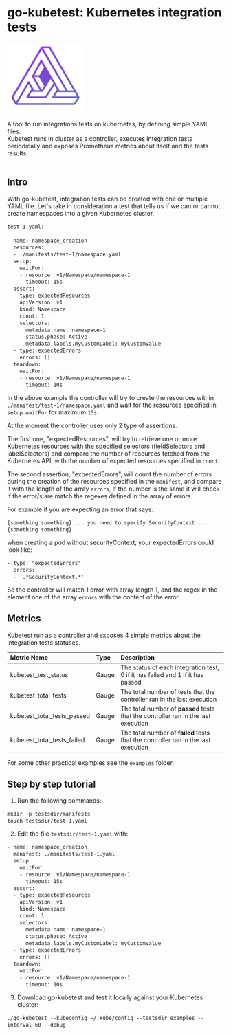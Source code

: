 # go-kubetest: Kubernetes integration tests

![go-kubetest logo](/assets/images/logo.png)

A tool to run integrations tests on kubernetes, by defining simple YAML files.<br>
Kubetest runs in cluster as a controller, executes integration tests periodically and exposes Prometheus metrics about itself and the tests results.
<br>
<br>

## Intro

With go-kubetest, integration tests can be created with one or multiple YAML file. Let's take in consideration a test that tells us if we can or cannot create namespaces into a given Kubernetes cluster.

```
test-1.yaml:

- name: namespace_creation
  resources:
  - ./manifests/test-1/namespace.yaml
  setup:
    waitFor:
    - resource: v1/Namespace/namespace-1
      timeout: 15s
  assert:
  - type: expectedResources
    apiVersion: v1
    kind: Namespace
    count: 1
    selectors:
      metadata.name: namespace-1
      status.phase: Active
      metadata.labels.myCustomLabel: myCustomValue
  - type: expectedErrors
    errors: []
  teardown:
    waitFor:
    - resource: v1/Namespace/namespace-1
      timeout: 10s
```

In the above example the controller will try to create the resources within `./manifest/test-1/namespace.yaml` and wait for the resources specified in `setup.waitFor` for maximum `15s`.

At the moment the controller uses only 2 type of assertions.

The first one, "expectedResources", will try to retrieve one or more Kubernetes resources with the specified selectors (fieldSelectors and labelSelectors) and compare the number of resources fetched from the Kubernetes API, with the number of expected resources specified in `count`.

The second assertion, "expectedErrors", will count the number of errors during the creation of the resources specified in the `manifest`, and compare it with the length of the array `errors`, if the number is the same it will check if the error/s are match the regexes defined  in the array of errors.

For example if you are expecting an error that says:
```
{something something} ... you need to specify SecurityContext ... {something something}
```
when creating a pod without securityContext, your expectedErrors could look like:
```
- type: "expectedErrors"
  errors:
  - '.*SecurityContext.*'

```
So the controller will match 1 error with array length 1, and the regex in the element one of the array `errors` with the content of the error.

## Metrics

Kubetest run as a controller and exposes 4 simple metrics about the integration tests statuses.<br/>


| Metric Name                   | Type  | Description |
| :---                          | :---  | :---  |
| kubetest_test_status          | Gauge | The status of each integration test, 0 if it has failed and 1 if it has passed |
| kubetest_total_tests          | Gauge | The total number of tests that the controller ran in the last execution |
| kubetest_total_tests_passed   | Gauge | The total number of **passed** tests that the controller ran in the last execution |
| kubetest_total_tests_failed   | Gauge | The total number of **failed** tests that the controller ran in the last execution        |


For some other practical examples see the `examples` folder.<br/>

## Step by step tutorial

1. Run the following commands:<br/>
```
mkdir -p testsdir/manifests
touch testsdir/test-1.yaml
```

2. Edit the file `testsdir/test-1.yaml` with:<br/>
```
- name: namespace_creation
  manifest: ./manifests/test-1.yaml
  setup:
    waitFor:
    - resource: v1/Namespace/namespace-1
      timeout: 15s
  assert:
  - type: expectedResources
    apiVersion: v1
    kind: Namespace
    count: 1
    selectors:
      metadata.name: namespace-1
      status.phase: Active
      metadata.labels.myCustomLabel: myCustomValue
  - type: expectedErrors
    errors: []
  teardown:
    waitFor:
    - resource: v1/Namespace/namespace-1
      timeout: 10s
```

3. Download go-kubetest and test it locally against your Kubernetes cluster:<br/>

```
./go-kubetest --kubeconfig ~/.kube/config --testsdir examples --interval 60 --debug
```
